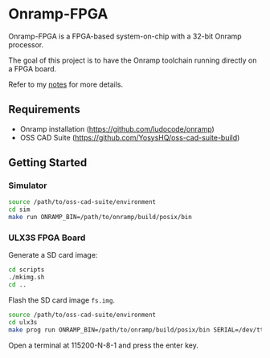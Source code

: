 # Onramp-FPGA

Onramp-FPGA is a FPGA-based system-on-chip with a 32-bit Onramp processor.

The goal of this project is to have the Onramp toolchain running directly on a FPGA board.

Refer to my [notes](NOTES.md) for more details.

## Requirements

- Onramp installation (https://github.com/ludocode/onramp)
- OSS CAD Suite (https://github.com/YosysHQ/oss-cad-suite-build)

## Getting Started

### Simulator

```bash
source /path/to/oss-cad-suite/environment
cd sim
make run ONRAMP_BIN=/path/to/onramp/build/posix/bin
```

### ULX3S FPGA Board

Generate a SD card image:

```bash
cd scripts
./mkimg.sh
cd ..
```

Flash the SD card image `fs.img`.

```bash
source /path/to/oss-cad-suite/environment
cd ulx3s
make prog run ONRAMP_BIN=/path/to/onramp/build/posix/bin SERIAL=/dev/ttyUSB0
```

Open a terminal at 115200-N-8-1 and press the enter key.
